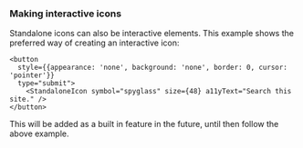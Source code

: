 ### Making interactive icons

Standalone icons can also be interactive elements. This example shows the preferred way of creating an interactive icon:

```
<button
  style={{appearance: 'none', background: 'none', border: 0, cursor: 'pointer'}}
  type="submit">
    <StandaloneIcon symbol="spyglass" size={48} a11yText="Search this site." />
</button>
```

This will be added as a built in feature in the future, until then follow the above example.
